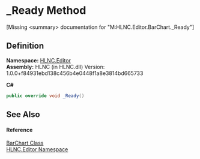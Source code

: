 # _Ready Method


\[Missing &lt;summary&gt; documentation for "M:HLNC.Editor.BarChart._Ready"\]



## Definition
**Namespace:** <a href="N_HLNC_Editor">HLNC.Editor</a>  
**Assembly:** HLNC (in HLNC.dll) Version: 1.0.0+f84931ebd138c456b4e0448f1a8e3814bd665733

**C#**
``` C#
public override void _Ready()
```



## See Also


#### Reference
<a href="T_HLNC_Editor_BarChart">BarChart Class</a>  
<a href="N_HLNC_Editor">HLNC.Editor Namespace</a>  
